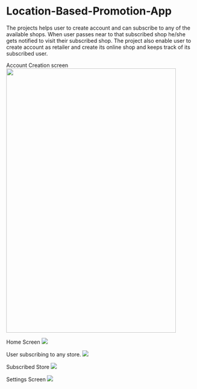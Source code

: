 # Location-Based-Promotion-App
The projects helps user to create account and can subscribe to any of the available shops. When user passes near to that subscribed shop he/she gets notified to visit their subscribed shop. The project also enable user to create account as retailer and create its online shop and keeps track of its subscribed user.


Account Creation screen
<img src="https://github.com/SherazAli-67/Location-Based-Promotion-App/blob/master/img/create_account.png" width=450 height=700>

Home Screen
<img src="https://github.com/SherazAli-67/Location-Based-Promotion-App/blob/master/img/home_screen.png">

User subscribing to any store.
<img src="https://github.com/SherazAli-67/Location-Based-Promotion-App/blob/master/img/creating_store.png">

Subscribed Store
<img src="https://github.com/SherazAli-67/Location-Based-Promotion-App/blob/master/img/subscribed_stores.png">

Settings Screen
<img src="https://github.com/SherazAli-67/Location-Based-Promotion-App/blob/master/img/settings.png">

